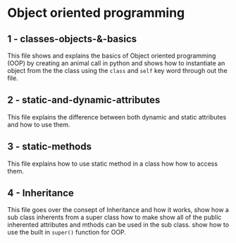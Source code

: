# Object oriented programming

## 1 - classes-objects-&-basics

This file shows and explains the basics of Object oriented programming (OOP) by creating an animal call in python and shows how to instantiate an object from the the class using the `class` and `self` key word through out the file.

## 2 - static-and-dynamic-attributes

This file explains the difference between both dynamic and static attributes and how to use them.

## 3 - static-methods

This file explains how to use static method in a class how how to access them.

## 4 - Inheritance

This file goes over the consept of Inheritance and how it works, show how a sub class inherents from a super class how to make show all of the public inherented attributes and mthods can be used in the sub class. show how to use the built in `super()` function for OOP.
